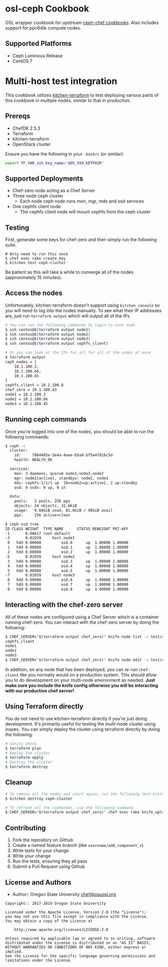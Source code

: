 # osl-ceph Cookbook

OSL wrapper cookbook for upstream [ceph-chef cookbooks](https://github.com/ceph/ceph-chef/). Also includes support for
ppc64le compute nodes.

## Supported Platforms

- Ceph Luminous Release
- CentOS 7

# Multi-host test integration

This cookbook utilizes [kitchen-terraform](https://github.com/newcontext-oss/kitchen-terraform) to test deploying
various parts of this cookbook in multiple nodes, similar to that in production.

## Prereqs

- ChefDK 2.5.3
- Terraform
- kitchen-terraform
- OpenStack cluster

Ensure you have the following in your ``.bashrc`` (or similar):

``` bash
export TF_VAR_ssh_key_name="$OS_SSH_KEYPAIR"
```

## Supported Deployments

- Chef-zero node acting as a Chef Server
- Three node ceph cluster
	- Each node ceph node runs mon, mgr, mds and osd services
- One cephfs client node
  - The cephfs client node will mount cephfs from the ceph cluster

## Testing

First, generate some keys for chef-zero and then simply run the following suite.

``` console
# Only need to run this once
$ chef exec rake create_key
$ kitchen test ceph-cluster
```

Be patient as this will take a while to converge all of the nodes (approximately 15 minutes).

## Access the nodes

Unfortunately, kitchen-terraform doesn't support using ``kitchen console`` so you will need to log into the nodes
manually. To see what their IP addresses are, just run ``terraform output`` which will output all of the IPs.

``` bash
# You can run the following commands to login to each node
$ ssh centos@$(terraform output node1)
$ ssh centos@$(terraform output node2)
$ ssh centos@$(terraform output node3)
$ ssh centos@$(terraform output cephfs_client)

# Or you can look at the IPs for all for all of the nodes at once
$ terraform output
ceph_nodes = [
    10.1.100.3,
    10.1.100.66,
    10.1.100.45
]
cephfs_client = 10.1.100.8
chef_zero = 10.1.100.43
node1 = 10.1.100.3
node2 = 10.1.100.66
node3 = 10.1.100.45
```

## Running ceph commands

Once you're logged into one of the nodes, you should be able to run the following commands:

``` bash
$ ceph -s
  cluster:
    id:     7964405e-3e4a-4aee-b5a8-bf5e4f816c5d
    health: HEALTH_OK

  services:
    mon: 3 daemons, quorum node1,node3,node2
    mgr: node1(active), standbys: node2, node3
    mds: cephfs-1/1/1 up  {0=node2=up:active}, 2 up:standby
    osd: 9 osds: 9 up, 9 in

  data:
    pools:   2 pools, 256 pgs
    objects: 24 objects, 32.6KiB
    usage:   9.04GiB used, 81.0GiB / 90GiB avail
    pgs:     256 active+clean

$ ceph osd tree
ID CLASS WEIGHT  TYPE NAME      STATUS REWEIGHT PRI-AFF
-1       0.08817 root default
-3       0.02939     host node1
 0   hdd 0.00980         osd.0      up  1.00000 1.00000
 1   hdd 0.00980         osd.1      up  1.00000 1.00000
 2   hdd 0.00980         osd.2      up  1.00000 1.00000
-5       0.02939     host node2
 3   hdd 0.00980         osd.3      up  1.00000 1.00000
 4   hdd 0.00980         osd.4      up  1.00000 1.00000
 5   hdd 0.00980         osd.5      up  1.00000 1.00000
-7       0.02939     host node3
 6   hdd 0.00980         osd.6      up  1.00000 1.00000
 7   hdd 0.00980         osd.7      up  1.00000 1.00000
 8   hdd 0.00980         osd.8      up  1.00000 1.00000
```

## Interacting with the chef-zero server

All of these nodes are configured using a Chef Server which is a container running chef-zero. You can interact with the
chef-zero server by doing the following:

``` bash
$ CHEF_SERVER="$(terraform output chef_zero)" knife node list -c test/chef-config/knife.rb
cephfs_client
node1
node2
node3
$ CHEF_SERVER="$(terraform output chef_zero)" knife node edit -c test/chef-config/knife.rb
```

In addition, on any node that has been deployed, you can re-run ``chef-client`` like you normally would on a production
system. This should allow you to do development on your multi-node environment as needed. **Just make sure you include
the knife config otherwise you will be interacting with our production chef server!**

## Using Terraform directly

You do not need to use kitchen-terraform directly if you're just doing development. It's primarily useful for testing
the multi-node cluster using inspec. You can simply deploy the cluster using terraform directly by doing the following:

``` bash
# Sanity check
$ terraform plan
# Deploy the cluster
$ terraform apply
# Destroy the cluster
$ terraform destroy
```

## Cleanup

``` bash
# To remove all the nodes and start again, run the following test-kitchen command.
$ kitchen destroy ceph-cluster

# To refresh all the cookbooks, use the following command.
$ CHEF_SERVER="$(terraform output chef_zero)" chef exec rake knife_upload
```

## Contributing

1. Fork the repository on Github
2. Create a named feature branch (like `username/add_component_x`)
3. Write tests for your change
4. Write your change
5. Run the tests, ensuring they all pass
6. Submit a Pull Request using Github

## License and Authors

- Author:: Oregon State University <chef@osuosl.org>

```text
Copyright:: 2017-2019 Oregon State University

Licensed under the Apache License, Version 2.0 (the "License");
you may not use this file except in compliance with the License.
You may obtain a copy of the License at

    http://www.apache.org/licenses/LICENSE-2.0

Unless required by applicable law or agreed to in writing, software
distributed under the License is distributed on an "AS IS" BASIS,
WITHOUT WARRANTIES OR CONDITIONS OF ANY KIND, either express or implied.
See the License for the specific language governing permissions and
limitations under the License.
```
